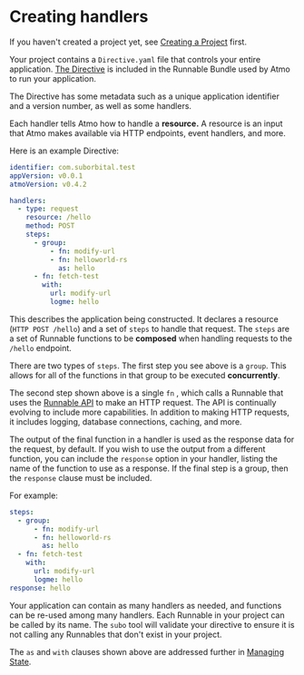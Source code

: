 # Creating handlers

If you haven't created a project yet, see [Creating a Project](../getstarted/creating-a-project) first.

Your project contains a `Directive.yaml` file that controls your
entire application. [The Directive](../concepts/the-directive) is included in
the Runnable Bundle used by Atmo to run your application.

The Directive has some metadata such as a unique application
identifier and a version number, as well as some handlers.

Each handler tells Atmo how to handle a **resource.**
A resource is an input that Atmo makes available via HTTP endpoints,
event handlers, and more.

Here is an example Directive:

```yaml
identifier: com.suborbital.test
appVersion: v0.0.1
atmoVersion: v0.4.2

handlers:
  - type: request
    resource: /hello
    method: POST
    steps:
      - group:
          - fn: modify-url
          - fn: helloworld-rs
            as: hello
      - fn: fetch-test
        with:
          url: modify-url
          logme: hello
```

This describes the application being constructed. It declares a resource
(`HTTP POST /hello`) and a set of `steps` to handle that request.
The `steps` are a set of Runnable functions to be **composed** when
handling requests to the `/hello` endpoint.

There are two types of `steps`. The first step you see above is a `group`.
This allows for all of the functions in that group to be executed **concurrently**.

The second step shown above is a single `fn` , which calls a Runnable
that uses the [Runnable API](../runnable-api/introduction.md) to make
an HTTP request. The API is continually evolving to include more capabilities.
In addition to making HTTP requests, it includes logging, database
connections, caching, and more.

The output of the final function in a handler is used as the response data
for the request, by default. If you wish to use the output from a different
function, you can include the `response` option in your handler, listing
the name of the function to use as a response. If the final step is a group,
then the `response` clause must be included.

For example:

```yaml
steps:
  - group:
      - fn: modify-url
      - fn: helloworld-rs
        as: hello
  - fn: fetch-test
    with:
      url: modify-url
      logme: hello
response: hello
```

Your application can contain as many handlers as needed, and functions
can be re-used among many handlers. Each Runnable in your project can
be called by its name. The `subo` tool will validate your directive to
ensure it is not calling any Runnables that don't exist in your project.

The `as` and `with` clauses shown above are addressed further in [Managing State](managing-state.md).
